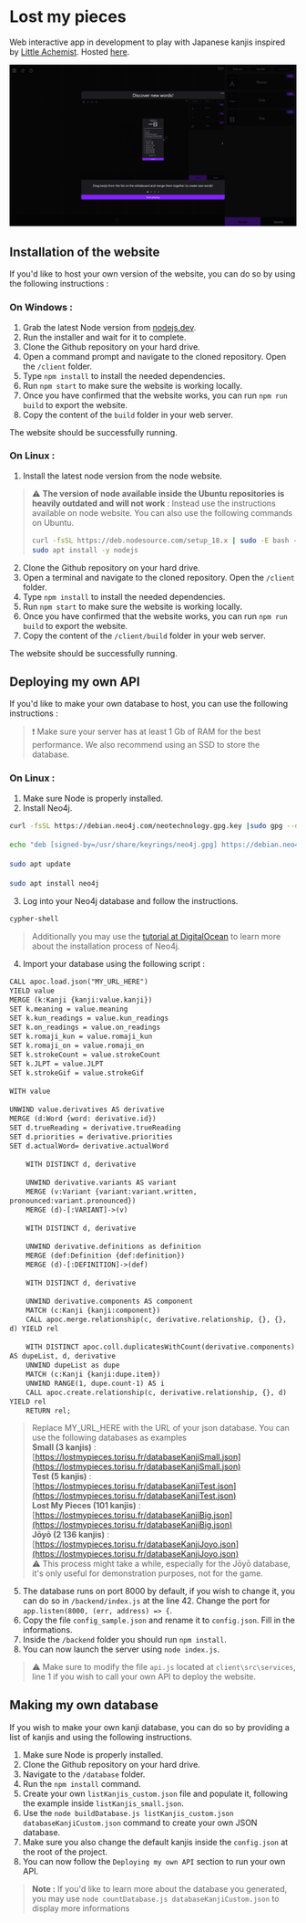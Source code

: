 # Lost my pieces
Web interactive app in development to play with Japanese kanjis inspired by [Little Achemist](https://littlealchemy.com/). Hosted [here](https://lostmypieces.com).

![Demo](./demo/demo.png)

## Installation of the website
If you'd like to host your own version of the website, you can do so by using the following instructions :

### On Windows : 
1. Grab the latest Node version from [nodejs.dev](https://nodejs.dev/).
2. Run the installer and wait for it to complete.
3. Clone the Github repository on your hard drive.
4. Open a command prompt and navigate to the cloned repository. Open the `/client` folder.
5. Type `npm install` to install the needed dependencies.
6. Run `npm start` to make sure the website is working locally.
7. Once you have confirmed that the website works, you can run `npm run build` to export the website.
8. Copy the content of the `build` folder in your web server.

The website should be successfully running.

### On Linux :
1. Install the latest node version from the node website.
> :warning: **The version of node available inside the Ubuntu repositories is heavily outdated and will not work** : Instead use the instructions available on node website. You can also use the following commands on Ubuntu.
> ```bash
> curl -fsSL https://deb.nodesource.com/setup_18.x | sudo -E bash -
> sudo apt install -y nodejs
> ```
2. Clone the Github repository on your hard drive.
3. Open a terminal and navigate to the cloned repository. Open the `/client` folder.
4. Type `npm install` to install the needed dependencies.
5. Run `npm start` to make sure the website is working locally.
6. Once you have confirmed that the website works, you can run `npm run build` to export the website.
7. Copy the content of the `/client/build` folder in your web server.

The website should be successfully running.

## Deploying my own API
If you'd like to make your own database to host, you can use the following instructions :
>:exclamation: Make sure your server has at least 1 Gb of RAM for the best performance. We also recommend using an SSD to store the database.
### On Linux :
1. Make sure Node is properly installed.
2. Install Neo4j.
```bash
curl -fsSL https://debian.neo4j.com/neotechnology.gpg.key |sudo gpg --dearmor -o /usr/share/keyrings/neo4j.gpg

echo "deb [signed-by=/usr/share/keyrings/neo4j.gpg] https://debian.neo4j.com stable 4.1" | sudo tee -a /etc/apt/sources.list.d/neo4j.list

sudo apt update

sudo apt install neo4j
```
3. Log into your Neo4j database and follow the instructions.
```bash
cypher-shell
```
> Additionally you may use the [tutorial at DigitalOcean](https://www.digitalocean.com/community/tutorials/how-to-install-and-configure-neo4j-on-ubuntu-20-04) to learn more about the installation process of Neo4j.

4. Import your database using the following script :
```cypher
CALL apoc.load.json("MY_URL_HERE")
YIELD value
MERGE (k:Kanji {kanji:value.kanji})
SET k.meaning = value.meaning
SET k.kun_readings = value.kun_readings
SET k.on_readings = value.on_readings
SET k.romaji_kun = value.romaji_kun
SET k.romaji_on = value.romaji_on
SET k.strokeCount = value.strokeCount
SET k.JLPT = value.JLPT
SET k.strokeGif = value.strokeGif

WITH value

UNWIND value.derivatives AS derivative
MERGE (d:Word {word: derivative.id})
SET d.trueReading = derivative.trueReading
SET d.priorities = derivative.priorities
SET d.actualWord= derivative.actualWord

    WITH DISTINCT d, derivative

    UNWIND derivative.variants AS variant
    MERGE (v:Variant {variant:variant.written, pronounced:variant.pronounced})
    MERGE (d)-[:VARIANT]->(v)

    WITH DISTINCT d, derivative

    UNWIND derivative.definitions as definition
    MERGE (def:Definition {def:definition})
    MERGE (d)-[:DEFINITION]->(def)

    WITH DISTINCT d, derivative

    UNWIND derivative.components AS component
    MATCH (c:Kanji {kanji:component})
    CALL apoc.merge.relationship(c, derivative.relationship, {}, {}, d) YIELD rel

    WITH DISTINCT apoc.coll.duplicatesWithCount(derivative.components) AS dupeList, d, derivative
    UNWIND dupeList as dupe
    MATCH (c:Kanji {kanji:dupe.item})
    UNWIND RANGE(1, dupe.count-1) AS i
    CALL apoc.create.relationship(c, derivative.relationship, {}, d) YIELD rel
    RETURN rel;
```
> Replace MY_URL_HERE with the URL of your json database. You can use the following databases as examples \
> **Small (3 kanjis)** : [https://lostmypieces.torisu.fr/databaseKanjiSmall.json](https://lostmypieces.torisu.fr/databaseKanjiSmall.json) \
> **Test (5 kanjis)** : [https://lostmypieces.torisu.fr/databaseKanjiTest.json](https://lostmypieces.torisu.fr/databaseKanjiTest.json) \
> **Lost My Pieces (101 kanjis)** : [https://lostmypieces.torisu.fr/databaseKanjiBig.json](https://lostmypieces.torisu.fr/databaseKanjiBig.json) \
> **Jōyō (2 136 kanjis)** : [https://lostmypieces.torisu.fr/databaseKanjiJoyo.json](https://lostmypieces.torisu.fr/databaseKanjiJoyo.json) \
> :warning: This process might take a while, especially for the Jōyō database, it's only useful for demonstration purposes, not  for the game.
5. The database runs on port 8000 by default, if you wish to change it, you can do so in `/backend/index.js` at the line 42. Change the port for `app.listen(8000, (err, address) => {`.
6. Copy the file `config_sample.json` and rename it to `config.json`. Fill in the informations.
7. Inside the `/backend` folder you should run `npm install`.
8. You can now launch the server using `node index.js`.
> :warning: Make sure to modify the file `api.js` located at `client\src\services`, line 1 if you wish to call your own API to deploy the website.

## Making my own database
If you wish to make your own kanji database, you can do so by providing a list of kanjis and using the following instructions.
1. Make sure Node is properly installed.
2. Clone the Github repository on your hard drive.
3. Navigate to the `/database` folder.
4. Run the `npm install` command.
5. Create your own `listKanjis_custom.json` file and populate it, following the example inside `listKanjis_small.json`.
6. Use the `node buildDatabase.js listKanjis_custom.json databaseKanjiCustom.json` command to create your own JSON database.
7. Make sure you also change the default kanjis inside the `config.json` at the root of the project.
8. You can now follow the `Deploying my own API` section to run your own API.
> **Note :** If you'd like to learn more about the database you generated, you may use `node countDatabase.js databaseKanjiCustom.json` to display more informations
